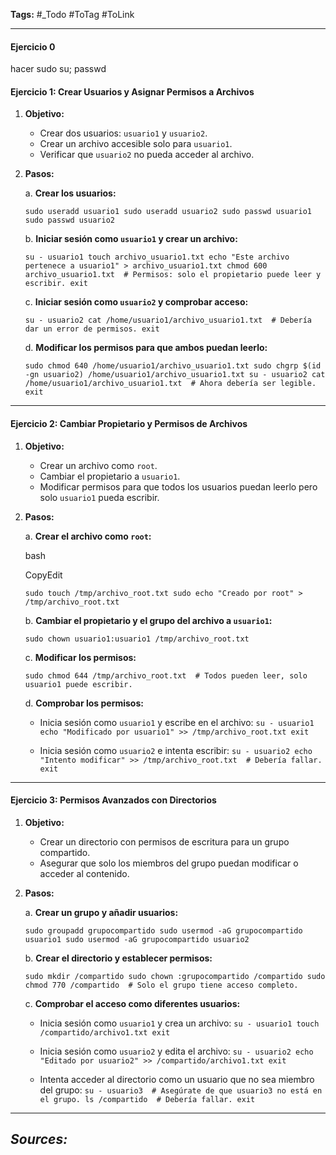 **Tags:** #_Todo
#ToTag #ToLink 
- - -

#### Ejercicio 0
hacer sudo su; passwd
#### **Ejercicio 1: Crear Usuarios y Asignar Permisos a Archivos**

1. **Objetivo:**
    
    - Crear dos usuarios: `usuario1` y `usuario2`.
    - Crear un archivo accesible solo para `usuario1`.
    - Verificar que `usuario2` no pueda acceder al archivo.
2. **Pasos:**
    
    a. **Crear los usuarios:**
    
    
    `sudo useradd usuario1 sudo useradd usuario2 sudo passwd usuario1 sudo passwd usuario2`
    
    b. **Iniciar sesión como `usuario1` y crear un archivo:**
    
    
    `su - usuario1 touch archivo_usuario1.txt echo "Este archivo pertenece a usuario1" > archivo_usuario1.txt chmod 600 archivo_usuario1.txt  # Permisos: solo el propietario puede leer y escribir. exit`
    
    c. **Iniciar sesión como `usuario2` y comprobar acceso:**
    
    
    `su - usuario2 cat /home/usuario1/archivo_usuario1.txt  # Debería dar un error de permisos. exit`
    
    d. **Modificar los permisos para que ambos puedan leerlo:**
    
    
    `sudo chmod 640 /home/usuario1/archivo_usuario1.txt sudo chgrp $(id -gn usuario2) /home/usuario1/archivo_usuario1.txt su - usuario2 cat /home/usuario1/archivo_usuario1.txt  # Ahora debería ser legible. exit`
    

---

#### **Ejercicio 2: Cambiar Propietario y Permisos de Archivos**

1. **Objetivo:**
    
    - Crear un archivo como `root`.
    - Cambiar el propietario a `usuario1`.
    - Modificar permisos para que todos los usuarios puedan leerlo pero solo `usuario1` pueda escribir.
2. **Pasos:**
    
    a. **Crear el archivo como `root`:**
    
    bash
    
    CopyEdit
    
    `sudo touch /tmp/archivo_root.txt sudo echo "Creado por root" > /tmp/archivo_root.txt`
    
    b. **Cambiar el propietario y el grupo del archivo a `usuario1`:**
    
    `sudo chown usuario1:usuario1 /tmp/archivo_root.txt`
    
    c. **Modificar los permisos:**
    
    `sudo chmod 644 /tmp/archivo_root.txt  # Todos pueden leer, solo usuario1 puede escribir.`
    
    d. **Comprobar los permisos:**
    
    - Inicia sesión como `usuario1` y escribe en el archivo:
        `su - usuario1 echo "Modificado por usuario1" >> /tmp/archivo_root.txt exit`
        
    - Inicia sesión como `usuario2` e intenta escribir:
        `su - usuario2 echo "Intento modificar" >> /tmp/archivo_root.txt  # Debería fallar. exit`
        

---

#### **Ejercicio 3: Permisos Avanzados con Directorios**

1. **Objetivo:**
    
    - Crear un directorio con permisos de escritura para un grupo compartido.
    - Asegurar que solo los miembros del grupo puedan modificar o acceder al contenido.
2. **Pasos:**
    
    a. **Crear un grupo y añadir usuarios:**
    
    `sudo groupadd grupocompartido sudo usermod -aG grupocompartido usuario1 sudo usermod -aG grupocompartido usuario2`
    
    b. **Crear el directorio y establecer permisos:**
    
    `sudo mkdir /compartido sudo chown :grupocompartido /compartido sudo chmod 770 /compartido  # Solo el grupo tiene acceso completo.`
    
    c. **Comprobar el acceso como diferentes usuarios:**
    
    - Inicia sesión como `usuario1` y crea un archivo:
        `su - usuario1 touch /compartido/archivo1.txt exit`
        
    - Inicia sesión como `usuario2` y edita el archivo:
        `su - usuario2 echo "Editado por usuario2" >> /compartido/archivo1.txt exit`
        
    - Intenta acceder al directorio como un usuario que no sea miembro del grupo:
        `su - usuario3  # Asegúrate de que usuario3 no está en el grupo. ls /compartido  # Debería fallar. exit`

- - - 
## ***Sources:***